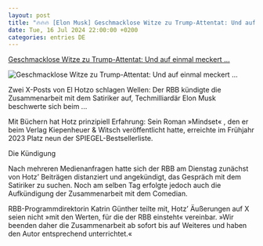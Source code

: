 ```yaml
---
layout: post
title: "🔥🔥🔥 [Elon Musk] Geschmacklose Witze zu Trump-Attentat: Und auf einmal meckert ..."
date: Tue, 16 Jul 2024 22:00:00 +0200
categories: entries DE
---
```

[Geschmacklose Witze zu Trump-Attentat: Und auf einmal meckert ...](https://www.spiegel.de/netzwelt/netzpolitik/el-hotzo-und-seine-witze-ueber-donald-trump-und-auf-einmal-meckert-elon-musk-a-adc6dc8e-40ba-4705-baeb-a498345a2ff5)

![Geschmacklose Witze zu Trump-Attentat: Und auf einmal meckert ...](https://cdn.prod.www.spiegel.de/images/4227639b-6a86-4eaa-b246-7d6912f2a7aa_w1200_r1.778_fpx71_fpy34.jpg)

Zwei X-Posts von El Hotzo schlagen Wellen: Der RBB kündigte die Zusammenarbeit mit dem Satiriker auf, Techmilliardär Elon Musk beschwerte sich beim ...

Mit Büchern hat Hotz prinzipiell Erfahrung: Sein Roman »Mindset« , den er beim Verlag Kiepenheuer & Witsch veröffentlicht hatte, erreichte im Frühjahr 2023 Platz neun der SPIEGEL-Bestsellerliste.

Die Kündigung

Nach mehreren Medienanfragen hatte sich der RBB am Dienstag zunächst von Hotz’ Beiträgen distanziert und angekündigt, das Gespräch mit dem Satiriker zu suchen. Noch am selben Tag erfolgte jedoch auch die Aufkündigung der Zusammenarbeit mit dem Comedian.

RBB-Programmdirektorin Katrin Günther teilte mit, Hotz’ Äußerungen auf X seien nicht »mit den Werten, für die der RBB einsteht« vereinbar. »Wir beenden daher die Zusammenarbeit ab sofort bis auf Weiteres und haben den Autor entsprechend unterrichtet.«

